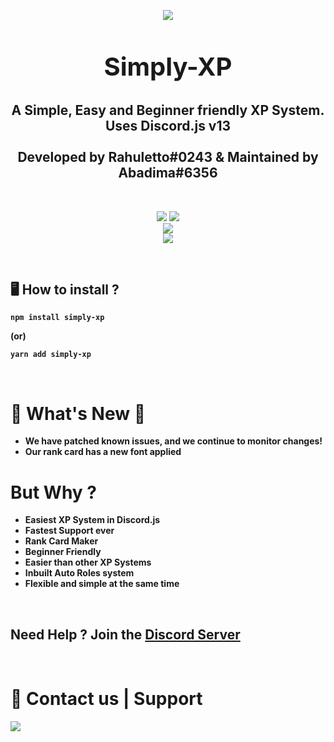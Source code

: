 <p align="center"><img align="center" style="margin-bottom:-6px" src="https://i.imgur.com/BiaHJA7.png?maxwidth=128&fidelity=grand"></p>

<h2 style="font-size:2.5rem;" align="center">Simply-XP</h2>

<h2 align="center">A Simple, Easy and Beginner friendly XP System. <br>Uses Discord.js v13<br><br>Developed by Rahuletto#0243 & Maintained by Abadima#6356</h2>

<br>
<p align="center">
   <a href="https://www.npmjs.com/package/simply-xp"><img src="https://img.shields.io/npm/v/simply-xp.svg?style=flat-square" /></a>
 <a href="https://www.npmjs.com/package/simply-xp"><img src="https://img.shields.io/npm/dt/simply-xp?style=flat-square" /></a><br>
   <a href="https://www.npmjs.com/package/simply-xp"><img src="https://nodei.co/npm/simply-xp.png?downloadRank=true&downloads=true&downloadRank=true&stars=true" /></a><br>
   <a href="https://discord.gg/3JzDV9T5Fn"><img src="https://invidget.switchblade.xyz/3JzDV9T5Fn" /></a>
</p>

<br>

## 🖥️ <b>How to install ?

```
npm install simply-xp
```

(or)

```
yarn add simply-xp
```

<br>

# 🎉 What's New 🎉

- We have patched known issues, and we continue to monitor changes!
- Our rank card has a new font applied

# But Why ?

- Easiest XP System in Discord.js
- Fastest Support ever
- Rank Card Maker
- Beginner Friendly
- Easier than other XP Systems
- Inbuilt Auto Roles system
- Flexible and simple at the same time

<br>

## **Need Help ? Join the [Discord Server](https://discord.gg/3JzDV9T5Fn)**

<br>
   
 <h1>👥 Contact us | Support</h1>
 <p>
<a href="https://discord.gg/3JzDV9T5Fn"><img src="https://invidget.switchblade.xyz/3JzDV9T5Fn" /></a>
</p>
